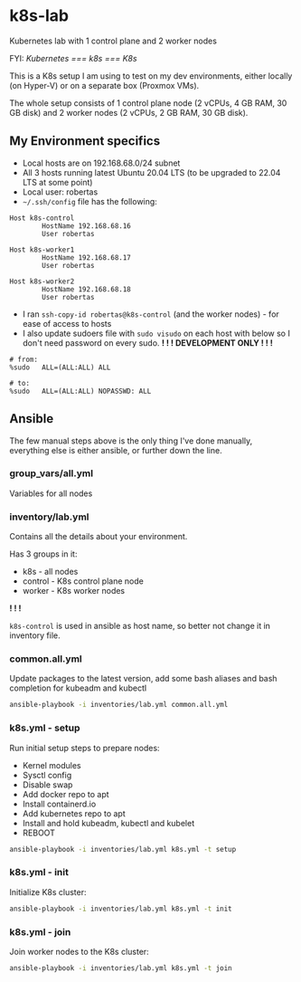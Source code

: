 # k8s-lab

Kubernetes lab with 1 control plane and 2 worker nodes

FYI: *Kubernetes === k8s === K8s*

This is a K8s setup I am using to test on my dev environments, either locally (on Hyper-V) or on a separate box (Proxmox VMs).

The whole setup consists of 1 control plane node (2 vCPUs, 4 GB RAM, 30 GB disk) and 2 worker nodes (2 vCPUs, 2 GB RAM, 30 GB disk).

## My Environment specifics

* Local hosts are on 192.168.68.0/24 subnet
* All 3 hosts running latest Ubuntu 20.04 LTS (to be upgraded to 22.04 LTS at some point)
* Local user: robertas
* `~/.ssh/config` file has the following:
```
Host k8s-control
        HostName 192.168.68.16
        User robertas

Host k8s-worker1
        HostName 192.168.68.17
        User robertas

Host k8s-worker2
        HostName 192.168.68.18
        User robertas
```
* I ran `ssh-copy-id robertas@k8s-control` (and the worker nodes) - for ease of access to hosts
* I also update sudoers file with `sudo visudo` on each host with below so I don't need password on every sudo. **! ! ! DEVELOPMENT ONLY ! ! !**
```
# from:
%sudo   ALL=(ALL:ALL) ALL

# to:
%sudo   ALL=(ALL:ALL) NOPASSWD: ALL
```

## Ansible

The few manual steps above is the only thing I've done manually, everything else is either ansible, or further down the line.

### group_vars/all.yml

Variables for all nodes

### inventory/lab.yml

Contains all the details about your environment.

Has 3 groups in it:

* k8s - all nodes
* control - K8s control plane node
* worker - K8s worker nodes

**! ! !**

`k8s-control` is used in ansible as host name, so better not change it in inventory file.

### common.all.yml

Update packages to the latest version, add some bash aliases and bash completion for kubeadm and kubectl

```bash
ansible-playbook -i inventories/lab.yml common.all.yml
```

### k8s.yml - setup

Run initial setup steps to prepare nodes:

* Kernel modules
* Sysctl config
* Disable swap
* Add docker repo to apt
* Install containerd.io
* Add kubernetes repo to apt
* Install and hold kubeadm, kubectl and kubelet
* REBOOT

```bash
ansible-playbook -i inventories/lab.yml k8s.yml -t setup
```

### k8s.yml - init

Initialize K8s cluster:

```bash
ansible-playbook -i inventories/lab.yml k8s.yml -t init
```

### k8s.yml - join

Join worker nodes to the K8s cluster:

```bash
ansible-playbook -i inventories/lab.yml k8s.yml -t join
```
